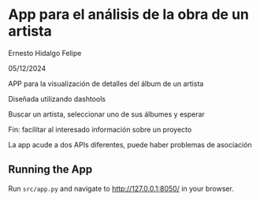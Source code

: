 # App para el análisis de la obra de un artista
Ernesto Hidalgo Felipe

05/12/2024

APP para la visualización de detalles del álbum de un artista

Diseñada utilizando dashtools

Buscar un artista, seleccionar uno de sus álbumes y esperar

Fin: facilitar al interesado información sobre un proyecto

La app acude a dos APIs diferentes, puede haber problemas de asociación

## Running the App
Run `src/app.py` and navigate to http://127.0.0.1:8050/ in your browser.

